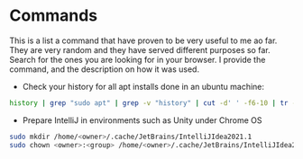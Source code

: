 # Commands

This is a list a command that have proven to be very useful to me ao far.
They are very random and they have served different purposes so far.
Search for the ones you are looking for in your browser.
I provide the command, and the description on how it was used.

-   Check your history for all apt installs done in an ubuntu machine:

```bash
history | grep "sudo apt" | grep -v "history" | cut -d' ' -f6-10 | tr -s "[:blank:]"
```

-   Prepare IntelliJ in environments such as Unity under Chrome OS

```bash
sudo mkdir /home/<owner>/.cache/JetBrains/IntelliJIdea2021.1
sudo chown <owner>:<group> /home/<owner>/.cache/JetBrains/IntelliJIdea2021.1/
```
